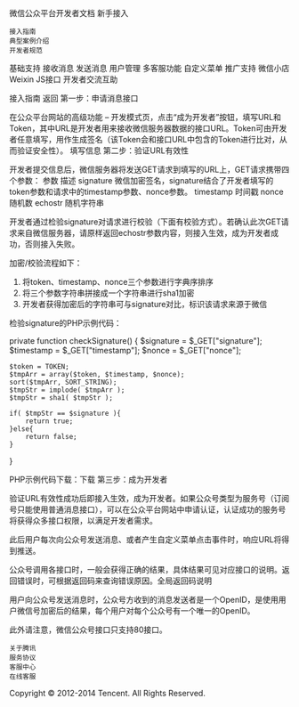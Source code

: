 
微信公众平台开发者文档
新手接入

    接入指南
    典型案例介绍
    开发者规范

基础支持
接收消息
发送消息
用户管理
多客服功能
自定义菜单
推广支持
微信小店
Weixin JS接口
开发者交流互助

接入指南
返回
第一步：申请消息接口

在公众平台网站的高级功能 – 开发模式页，点击“成为开发者”按钮，填写URL和Token，其中URL是开发者用来接收微信服务器数据的接口URL。Token可由开发者任意填写，用作生成签名（该Token会和接口URL中包含的Token进行比对，从而验证安全性）。 填写信息
第二步：验证URL有效性

开发者提交信息后，微信服务器将发送GET请求到填写的URL上，GET请求携带四个参数：
参数 	描述
signature 	微信加密签名，signature结合了开发者填写的token参数和请求中的timestamp参数、nonce参数。
timestamp 	时间戳
nonce 	随机数
echostr 	随机字符串

开发者通过检验signature对请求进行校验（下面有校验方式）。若确认此次GET请求来自微信服务器，请原样返回echostr参数内容，则接入生效，成为开发者成功，否则接入失败。

加密/校验流程如下：
1. 将token、timestamp、nonce三个参数进行字典序排序
2. 将三个参数字符串拼接成一个字符串进行sha1加密
3. 开发者获得加密后的字符串可与signature对比，标识该请求来源于微信

检验signature的PHP示例代码：

private function checkSignature()
{
        $signature = $_GET["signature"];
        $timestamp = $_GET["timestamp"];
        $nonce = $_GET["nonce"];	
        		
	$token = TOKEN;
	$tmpArr = array($token, $timestamp, $nonce);
	sort($tmpArr, SORT_STRING);
	$tmpStr = implode( $tmpArr );
	$tmpStr = sha1( $tmpStr );
	
	if( $tmpStr == $signature ){
		return true;
	}else{
		return false;
	}
}

PHP示例代码下载：下载
第三步：成为开发者

验证URL有效性成功后即接入生效，成为开发者。如果公众号类型为服务号（订阅号只能使用普通消息接口），可以在公众平台网站中申请认证，认证成功的服务号将获得众多接口权限，以满足开发者需求。

此后用户每次向公众号发送消息、或者产生自定义菜单点击事件时，响应URL将得到推送。

公众号调用各接口时，一般会获得正确的结果，具体结果可见对应接口的说明。返回错误时，可根据返回码来查询错误原因。全局返回码说明

用户向公众号发送消息时，公众号方收到的消息发送者是一个OpenID，是使用用户微信号加密后的结果，每个用户对每个公众号有一个唯一的OpenID。

此外请注意，微信公众号接口只支持80接口。

    关于腾讯
    服务协议
    客服中心
    在线客服

Copyright © 2012-2014 Tencent. All Rights Reserved.

